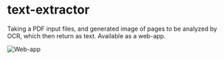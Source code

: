 # text-extractor

Taking a PDF input files, and generated image of pages to be analyzed by OCR, which then return as text. 
Available as a web-app.

![Web-app](https://pdf2text-extractor.streamlitapp.com/)

